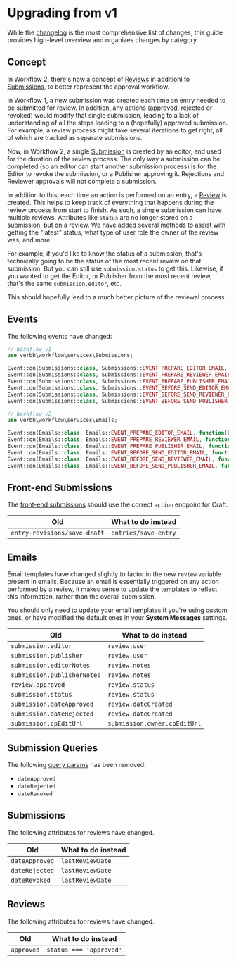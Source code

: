 # Upgrading from v1
While the [changelog](https://github.com/verbb/workflow/blob/craft-4/CHANGELOG.md) is the most comprehensive list of changes, this guide provides high-level overview and organizes changes by category.

## Concept
In Workflow 2, there's now a concept of [Reviews](docs:developers/review) in additionl to [Submissions](docs:developers/submission), to better represent the approval workflow.

In Workflow 1, a new submission was created each time an entry needed to be submitted for review. In addition, any actions (approved, rejected or revoked) would modify that single submission, leading to a lack of understanding of all the steps leading to a (hopefully) approved submission. For example, a review process might take several iterations to get right, all of which are tracked as separate submissions.

Now, in Workflow 2, a single [Submission](docs:developers/submission) is created by an editor, and used for the duration of the review process. The only way a submission can be completed (so an editor can start another submission process) is for the Editor to revoke the submission, or a Publisher approving it. Rejections and Reviewer approvals will not complete a submission.

In addition to this, each time an action is performed on an entry, a [Review](docs:developers/review) is created. This helps to keep track of everything that happens during the review process from start to finish. As such, a single submission can have multiple reviews. Attributes like `status` are no longer stored on a submission, but on a review. We have added several methods to assist with getting the "latest" status, what type of user role the owner of the review was, and more.

For example, if you'd like to know the status of a submission, that's technically going to be the status of the most recent review on that submission. But you can still use `submission.status` to get this. Likewise, if you wanted to get the Editor, or Publisher from the most recent review, that's the same `submission.editor`, etc.

This should hopefully lead to a much better picture of the reviewal process.

## Events
The following events have changed:

```php
// Workflow v1
use verbb\workflow\services\Submissions;

Event::on(Submissions::class, Submissions::EVENT_PREPARE_EDITOR_EMAIL, function(EmailEvent $event)
Event::on(Submissions::class, Submissions::EVENT_PREPARE_REVIEWER_EMAIL, function(EmailEvent $event)
Event::on(Submissions::class, Submissions::EVENT_PREPARE_PUBLISHER_EMAIL, function(EmailEvent $event)
Event::on(Submissions::class, Submissions::EVENT_BEFORE_SEND_EDITOR_EMAIL, function(EmailEvent $event)
Event::on(Submissions::class, Submissions::EVENT_BEFORE_SEND_REVIEWER_EMAIL, function(EmailEvent $event)
Event::on(Submissions::class, Submissions::EVENT_BEFORE_SEND_PUBLISHER_EMAIL, function(EmailEvent $event)

// Workflow v2
use verbb\workflow\services\Emails;

Event::on(Emails::class, Emails::EVENT_PREPARE_EDITOR_EMAIL, function(EmailEvent $event)
Event::on(Emails::class, Emails::EVENT_PREPARE_REVIEWER_EMAIL, function(EmailEvent $event)
Event::on(Emails::class, Emails::EVENT_PREPARE_PUBLISHER_EMAIL, function(EmailEvent $event)
Event::on(Emails::class, Emails::EVENT_BEFORE_SEND_EDITOR_EMAIL, function(EmailEvent $event)
Event::on(Emails::class, Emails::EVENT_BEFORE_SEND_REVIEWER_EMAIL, function(EmailEvent $event)
Event::on(Emails::class, Emails::EVENT_BEFORE_SEND_PUBLISHER_EMAIL, function(EmailEvent $event)
```

## Front-end Submissions
The [front-end submissions](docs:template-guides/front-end-submission) should use the correct `action` endpoint for Craft.

Old | What to do instead
--- | ---
| `entry-revisions/save-draft` | `entries/save-entry`


## Emails
Email templates have changed slightly to factor in the new `review` variable present in emails. Because an email is essentially triggered on any action performed by a review, it makes sense to update the templates to reflect this information, rather than the overall submission.

You should only need to update your email templates if you're using custom ones, or have modified the default ones in your **System Messages** settings.

Old | What to do instead
--- | ---
| `submission.editor` | `review.user`
| `submission.publisher` | `review.user`
| `submission.editorNotes` | `review.notes`
| `submission.publisherNotes` | `review.notes`
| `review.approved` | `review.status`
| `submission.status` | `review.status`
| `submission.dateApproved` | `review.dateCreated`
| `submission.dateRejected` | `review.dateCreated`
| `submission.cpEditUrl` | `submission.owner.cpEditUrl`


## Submission Queries
The following [query params](docs:getting-elements/submission-queries) has been removed:

- `dateApproved`
- `dateRejected`
- `dateRevoked`


## Submissions
The following attributes for reviews have changed.

Old | What to do instead
--- | ---
| `dateApproved` | `lastReviewDate`
| `dateRejected` | `lastReviewDate`
| `dateRevoked` | `lastReviewDate`


## Reviews
The following attributes for reviews have changed.

Old | What to do instead
--- | ---
| `approved` | `status === 'approved'`

